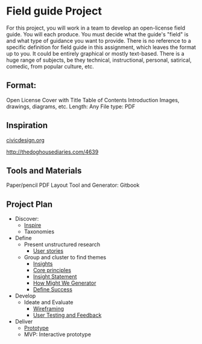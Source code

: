 # Field guide Project
For this project, you will work in a team to develop an open-license field guide. You will each produce. You must decide what the guide's "field" is and what type of guidance you want to provide. There is no reference to a specific definition for field guide in this assignment, which leaves the format up to you. It could be entirely graphical or mostly text-based. There is a huge range of subjects, be they technical, instructional, personal, satirical, comedic, from popular culture, etc.

## Format:
Open License
Cover with Title
Table of Contents
Introduction
Images, drawings, diagrams, etc.
Length: Any
File type: PDF

## Inspiration
[civicdesign.org](http://civicdesign.org/fieldguides/)

http://thedoghousediaries.com/4639

## Tools and Materials
Paper/pencil
PDF Layout Tool and Generator: Gitbook

## Project Plan	

- Discover:
    - [Inspire](../toolkit/inspire.md)
    - Taxonomies
- Define
  - Present unstructured research
    - [User stories](../toolkit/user_stories.md)
  - Group and cluster to find themes
    - [Insights](../toolkit/insights.md)
    - [Core principles](../toolkit/core_principles.md)
    - [Insight Statement](../toolkit/insight_statement.md)
    - [How Might We Generator](../toolkit/how_might_we_generator.md)
    - [Define Success](../toolkit/define_success.md)
- Develop	
  - Ideate and Evaluate
    - [Wireframing](../toolkit/wireframing.md)
    - [User Testing and Feedback](../toolkit/user_testing_and_feedback.md)
- Deliver
    - [Prototype](../toolkit/prototype.md)
    - MVP: Interactive prototype

